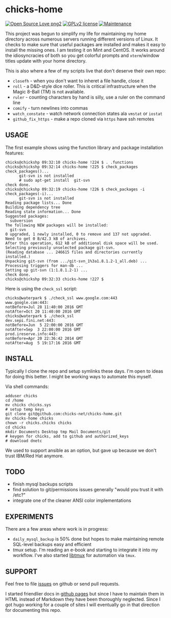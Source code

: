 # chicks-home

[![Open Source Love png2](https://badges.frapsoft.com/os/v2/open-source.png?v=103)](https://github.com/ellerbrock/open-source-badges/)
[![GPLv2 license](https://img.shields.io/badge/License-GPLv2-blue.svg)](https://github.com/chicks-net/chicks-home/blob/master/LICENSE)
[![Maintenance](https://img.shields.io/badge/Maintained%3F-yes-green.svg)](https://github.com/chicks-net/chicks-home/graphs/commit-activity)

This project was begun to simplify my life for maintaining my home
directory across numerous servers running different versions of Linux.
It checks to make sure that useful packages are installed and makes it
easy to install the missing ones.  I am testing it on Mint and CentOS.  It works
around the idiosyncracies of both so you get colorful prompts and `xterm`/window
titles update with your home directory.

This is also where a few of my scripts live that don't deserve their own repo:

- `closefh` - when you don't want to inheret a file handle, close it
- `roll` - a D&D-style dice roller.  This is critical infrastructure when the
  Magic 8-Ball (TM) is not available.
- `ruler` - counting characters by hand is silly, use a ruler on the command line
- `comify` - turn newlines into commas
- `watch_constate` - watch network connection states ala `vmstat` or `iostat`
- `github_fix_https` - make a repo cloned via `https` have ssh remotes

## USAGE

The first example shows using the function library and package installation features:

```ShellSession
chicks@chickshp 09:32:10 chicks-home !224 $ . .functions 
chicks@chickshp 09:32:14 chicks-home !225 $ check_packages 
check_packages()...
      git-svn is not installed
      # sudo apt-get install  git-svn
check done.
chicks@chickshp 09:32:19 chicks-home !226 $ check_packages -i
check_packages(-i)...
      git-svn is not installed
Reading package lists... Done
Building dependency tree       
Reading state information... Done
Suggested packages:
  subversion
The following NEW packages will be installed:
  git-svn
0 upgraded, 1 newly installed, 0 to remove and 137 not upgraded.
Need to get 0 B/42.3 kB of archives.
After this operation, 612 kB of additional disk space will be used.
Selecting previously unselected package git-svn.
(Reading database ... 246615 files and directories currently installed.)
Unpacking git-svn (from .../git-svn_1%3a1.8.1.2-1_all.deb) ...
Processing triggers for man-db ...
Setting up git-svn (1:1.8.1.2-1) ...
check done.
chicks@chickshp 09:32:33 chicks-home !227 $ 
```

Here is using the `check_ssl` script:

```ShellSession
chicks@waterpark $ ./check_ssl www.google.com:443
www.google.com:443:
notBefore=Jul 28 11:40:00 2016 GMT
notAfter=Oct 20 11:40:00 2016 GMT
chicks@waterpark $ ./check_ssl
dev.sepi.fini.net:443:
notBefore=Jun  5 22:00:00 2016 GMT
notAfter=Sep  3 22:00:00 2016 GMT
prod.ireserve.info:443:
notBefore=Apr 20 22:36:42 2014 GMT
notAfter=Aug  5 19:17:16 2016 GMT
```

## INSTALL

Typically I clone the repo and setup symlinks these days.
I'm open to ideas for doing this better.
I might be working ways to automate this myself.

Via shell commands:

```ShellSession
adduser chicks
cd /home
mv chicks chicks.sys
# setup temp keys
git clone git@github.com:chicks-net/chicks-home.git
mv chicks-home chicks
chown -r chicks.chicks chicks
cd chicks
mkdir Documents Desktop tmp Mail Documents/git
# keygen for chicks, add to github and authorized_keys
# download dnetc
```

We used to support ansible as an option, but gave up because we don't trust
IBM/Red Hat anymore.

## TODO

- finish mysql backups scripts
- find solution to git/permissions issues generally "would you trust it with
/etc?"
- integrate one of the cleaner ANSI color implementations

## EXPERIMENTS

There are a few areas where work is in progress:

- `daily_mysql_backup` is 50% done but hopes to make maintaining remote
  SQL-level backups easy and efficient
- *tmux* setup.  I'm reading an e-book and starting to integrate it into my
  workflow.  I've also started [libtmux](https://github.com/chicks-net/libtmux)
  for automation via `tmux`.

## SUPPORT

Feel free to file [issues](https://github.com/chicks-net/chicks-home/issues) on
github or send pull requests.

I started friendlier docs in [github pages](http://chicks-net.github.io/chicks-home/)
but since I have to maintain them in HTML instead of Markdown they have been
thoroughly neglected.  Since I got hugo working for a couple of sites I will
eventually go in that direction for documenting this repo.

